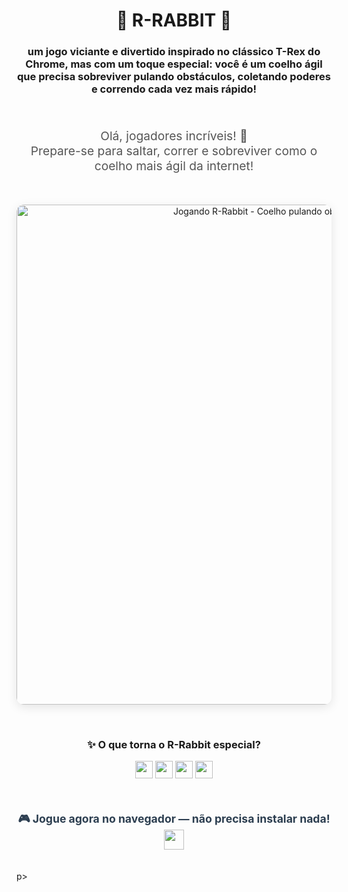 <p align="center">
  

  <h1 align="center">🐰 R-RABBIT 🐇</h1>
  <h3 align="center">um jogo viciante e divertido inspirado no clássico T-Rex do Chrome, mas com um toque especial: você é um coelho ágil que precisa sobreviver pulando obstáculos, coletando poderes e correndo cada vez mais rápido!</h3>
  
  <br>
  
   <p align="center" style="font-size: 1.2rem; color: #555;">
    Olá, jogadores incríveis! 👋<br>
    Prepare-se para saltar, correr e sobreviver como o coelho mais ágil da internet!
  </p>
  
  <br>
  
  
  <p align="center">
    <img src="https://github.com/Kaellen-mk/R-Rabbit/blob/main/Rabbitt.gif" 
         alt="Jogando R-Rabbit - Coelho pulando obstáculos" 
         width="800" 
         style="border-radius: 12px; box-shadow: 0 4px 16px rgba(0,0,0,0.1);">
  </p>
  
  <br>
  
 
  <h3 align="center">✨ O que torna o R-Rabbit especial?</h3>
  <p align="center">
    <img src="https://img.shields.io/badge/⚡_Pulo_Agil-FF6B6B?style=for-the-badge&logo=javascript" height="28">
    <img src="https://img.shields.io/badge/🥕_Coleta_de_Cenouras-4ECDC4?style=for-the-badge&logo=html5" height="28">
    <img src="https://img.shields.io/badge/🚀_Aceleração_Rápida-45B7D1?style=for-the-badge&logo=css3" height="28">
    <img src="https://img.shields.io/badge/🎯_Modo_Infinito-96CEB4?style=for-the-badge&logo=react" height="28">
  </p>
  
  <br>
  
 
  <p align="center" style="font-size: 1.1rem; font-weight: bold; color: #2c3e50;">
    🎮 Jogue agora no navegador — não precisa instalar nada!<br>
    <a href="https://kaellen-mk.github.io/R-Rabbit/" target="_blank">
      <img src="https://img.shields.io/badge/Jogar_Agora-2ECC71?style=for-the-badge&logo=google-chrome" height="32">
    </a>
  </p>
  
  <br>
  p>
